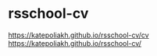# rsschool-cv
https://katepoliakh.github.io/rsschool-cv/cv
https://katepoliakh.github.io/rsschool-cv/